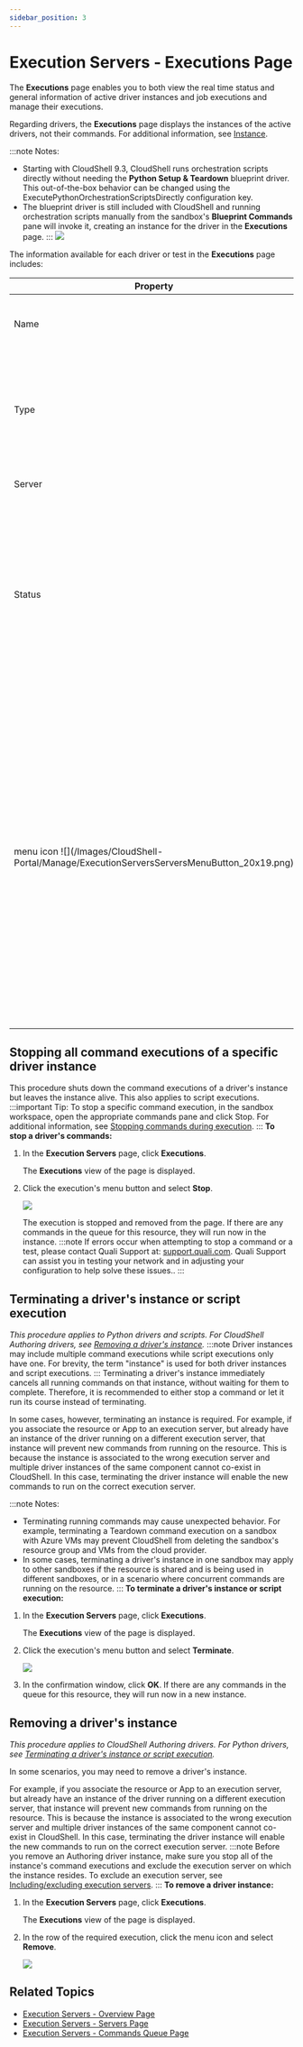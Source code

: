 ```yaml
---
sidebar_position: 3
---
```


# Execution Servers - Executions Page

The **Executions** page enables you to both view the real time status and general information of active driver instances and job executions and manage their executions.

Regarding drivers, the **Executions** page displays the instances of the active drivers, not their commands. For additional information, see [Instance](https://help.quali.com/Online%20Help/0.0/Portal/Content/CSP/LAB-MNG/Features/Term.htm#Instance).

:::note Notes:
- Starting with CloudShell 9.3, CloudShell runs orchestration scripts directly without needing the **Python Setup & Teardown** blueprint driver. This out-of-the-box behavior can be changed using the ExecutePythonOrchestrationScriptsDirectly configuration key.
- The blueprint driver is still included with CloudShell and running orchestration scripts manually from the sandbox's **Blueprint Commands** pane will invoke it, creating an instance for the driver in the **Executions** page.
:::
![](/Images/CloudShell-Portal/Manage/ExecutionServersExecutionsPage.png)

The information available for each driver or test in the **Executions** page includes:

<table>
    <thead>
        <th>Property</th>
        <th>Description</th>
    </thead>
    <tbody>
        <tr>
            <td>Name</td>
            <td>Displays the name of the resource or blueprint containing the driver, and for tests, the path of the current test.</td>
        </tr>
        <tr>
            <td>Type</td>
            <td>
            Indicates the type of driver:

- **Blueprint** for sandbox-level drivers
- **Resource** for resource/service/App drivers
</td>
        </tr>
        <tr>
            <td>Server</td>
            <td>The name of the execution server running the execution.</td>
        </tr>
        <tr>
            <td>Status</td>
            <td>
            Current status of the execution.

For drivers:

- **Active**: driver instance has command executions
- **Idle**: driver instance has no command executions

For jobs:

- **Running**: tests are currently running
</td>
        </tr>
        <tr>
            <td>menu icon ![](/Images/CloudShell-Portal/Manage/ExecutionServersServersMenuButton_20x19.png)</td>
            <td>
            The following options are available:

- **Stop**: Stop all command executions of a specific driver/script instance. Applies to both CloudShell Authoring and Python drivers.
- **Remove**: Remove a CloudShell Authoring driver instance and its command executions.
- **Terminate**: Remove a Python driver instance and any command executions that are running on the instance.
- **Details**: Show the job details page in the **Job Scheduling** dashboard.

For example:

![](/Images/CloudShell-Portal/Manage/ExecutionServersStopTerminate.png)
            </td>
        </tr>
    </tbody>
</table>

## Stopping all command executions of a specific driver instance

This procedure shuts down the command executions of a driver's instance but leaves the instance alive. This also applies to script executions.
:::important Tip:
To stop a specific command execution, in the sandbox workspace, open the appropriate commands pane and click Stop. For additional information, see [Stopping commands during execution](https://help.quali.com/Online%20Help/0.0/Portal/Content/CSP/LAB-MNG/Sndbx-Run-Cmd.htm#Stopping).
:::
**To stop a driver's commands:**

1. In the **Execution Servers** page, click **Executions**.
    
    The **Executions** view of the page is displayed.
    
2. Click the execution's menu button and select **Stop**.
    
    ![](/Images/CloudShell-Portal/Manage/ExecutionServersStopTerminate.png)
    
    The execution is stopped and removed from the page. If there are any commands in the queue for this resource, they will run now in the instance.
    :::note
    If errors occur when attempting to stop a command or a test, please contact Quali Support at: [support.quali.com](https://support.quali.com/). Quali Support can assist you in testing your network and in adjusting your configuration to help solve these issues..
    :::

## Terminating a driver's instance or script execution

*This procedure applies to Python drivers and scripts. For CloudShell Authoring drivers, see [Removing a driver's instance](https://help.quali.com/Online%20Help/0.0/Portal/Content/CSP/MNG/Mng-Exctn-Srv-Exct.htm?Highlight=Execution%20Servers%20-%20Executions%20Page#Removing).*
:::note
Driver instances may include multiple command executions while script executions only have one. For brevity, the term "instance" is used for both driver instances and script executions.
:::
Terminating a driver's instance immediately cancels all running commands on that instance, without waiting for them to complete. Therefore, it is recommended to either stop a command or let it run its course instead of terminating.

In some cases, however, terminating an instance is required. For example, if you associate the resource or App to an execution server, but already have an instance of the driver running on a different execution server, that instance will prevent new commands from running on the resource. This is because the instance is associated to the wrong execution server and multiple driver instances of the same component cannot co\-exist in CloudShell. In this case, terminating the driver instance will enable the new commands to run on the correct execution server.

:::note Notes:
- Terminating running commands may cause unexpected behavior. For example, terminating a Teardown command execution on a sandbox with Azure VMs may prevent CloudShell from deleting the sandbox's resource group and VMs from the cloud provider.
- In some cases, terminating a driver's instance in one sandbox may apply to other sandboxes if the resource is shared and is being used in different sandboxes, or in a scenario where concurrent commands are running on the resource.
:::
**To terminate a driver's instance or script execution:**

1. In the **Execution Servers** page, click **Executions**.
    
    The **Executions** view of the page is displayed.
    
2. Click the execution's menu button and select **Terminate**.
    
    ![](/Images/CloudShell-Portal/Manage/ExecutionServersStopTerminate.png)
    
3. In the confirmation window, click **OK**. If there are any commands in the queue for this resource, they will run now in a new instance.

## Removing a driver's instance

*This procedure applies to CloudShell Authoring drivers. For Python drivers, see [Terminating a driver's instance or script execution](https://help.quali.com/Online%20Help/0.0/Portal/Content/CSP/MNG/Mng-Exctn-Srv-Exct.htm?Highlight=Execution%20Servers%20-%20Executions%20Page#Terminat).*

In some scenarios, you may need to remove a driver's instance.

For example, if you associate the resource or App to an execution server, but already have an instance of the driver running on a different execution server, that instance will prevent new commands from running on the resource. This is because the instance is associated to the wrong execution server and multiple driver instances of the same component cannot co\-exist in CloudShell. In this case, terminating the driver instance will enable the new commands to run on the correct execution server.
:::note
Before you remove an Authoring driver instance, make sure you stop all of the instance's command executions and exclude the execution server on which the instance resides. To exclude an execution server, see [Including/excluding execution servers](https://help.quali.com/Online%20Help/0.0/Portal/Content/CSP/MNG/Mng-Exctn-Srv-Servers.htm#Includin).
:::
**To remove a driver instance:**

1. In the **Execution Servers** page, click **Executions**.
    
    The **Executions** view of the page is displayed.
    
2. In the row of the required execution, click the menu icon and select **Remove**.
    
    ![](/Images/CloudShell-Portal/Manage/ExecutionServersRemove.png)
    

## Related Topics

- [Execution Servers - Overview Page](https://help.quali.com/Online%20Help/0.0/Portal/Content/CSP/MNG/Mng-Exctn-Srv-Ovrvw.htm)
- [Execution Servers - Servers Page](https://help.quali.com/Online%20Help/0.0/Portal/Content/CSP/MNG/Mng-Exctn-Srv-Servers.htm)
- [Execution Servers - Commands Queue Page](https://help.quali.com/Online%20Help/0.0/Portal/Content/CSP/MNG/Mng-Exctn-Srv-Cmnds.htm)

